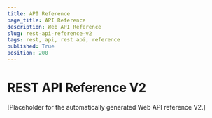 ```yaml
---
title: API Reference
page_title: API Reference
description: Web API Reference
slug: rest-api-reference-v2
tags: rest, api, rest api, reference
published: True
position: 200
---
```


# REST API Reference V2

[Placeholder for the automatically generated Web API reference V2.]
